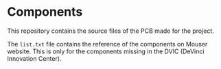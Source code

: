# Components

This repository contains the source files of the PCB made for the project.

The `list.txt` file contains the reference of the components on Mouser website. This is only for the components missing in the DVIC (DeVinci Innovation Center).